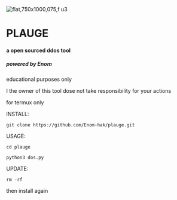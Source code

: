 ![flat,750x1000,075,f u3](https://github.com/user-attachments/assets/5bf0f2db-d7a2-4465-977d-7bb50e2a525b)
<h1>PLAUGE</h1><h4>a open sourced ddos tool</h4>
<h5>powered by Enom</h5>

educational purposes only

I the owner of this tool dose not take responsibility for your actions

for termux only


INSTALL:

~~~
git clone https://github.com/Enom-hak/plauge.git
~~~
USAGE:
~~~
cd plauge
~~~
~~~
python3 dos.py
~~~
UPDATE:
~~~
rm -rf
~~~
then install again 



